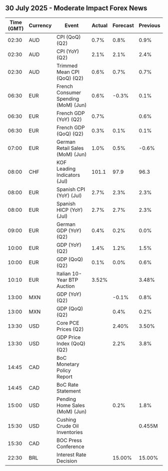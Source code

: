 ## 30 July 2025 - Moderate Impact Forex News

| Time (GMT) | Currency | Event | Actual | Forecast | Previous |
|------|----------|-------|--------|----------|----------|
| 02:30 | AUD | CPI (QoQ) (Q2) | 0.7% | 0.8% | 0.9% |
| 02:30 | AUD | CPI (YoY) (Q2) | 2.1% | 2.1% | 2.4% |
| 02:30 | AUD | Trimmed Mean CPI (QoQ) (Q2) | 0.6% | 0.7% | 0.7% |
| 06:30 | EUR | French Consumer Spending (MoM) (Jun) | 0.6% | -0.3% | 0.1% |
| 06:30 | EUR | French GDP (YoY) (Q2) | 0.7% |  | 0.6% |
| 06:30 | EUR | French GDP (QoQ) (Q2) | 0.3% | 0.1% | 0.1% |
| 07:00 | EUR | German Retail Sales (MoM) (Jun) | 1.0% | 0.5% | -0.6% |
| 08:00 | CHF | KOF Leading Indicators (Jul) | 101.1 | 97.9 | 96.3 |
| 08:00 | EUR | Spanish CPI (YoY) (Jul) | 2.7% | 2.3% | 2.3% |
| 08:00 | EUR | Spanish HICP (YoY) (Jul) | 2.7% | 2.7% | 2.3% |
| 09:00 | EUR | German GDP (YoY) (Q2) | 0.4% | 0.2% | 0.0% |
| 10:00 | EUR | GDP (YoY) (Q2) | 1.4% | 1.2% | 1.5% |
| 10:00 | EUR | GDP (QoQ) (Q2) | 0.1% | 0.0% | 0.6% |
| 10:10 | EUR | Italian 10-Year BTP Auction | 3.52% |  | 3.48% |
| 13:00 | MXN | GDP (YoY) (Q2) |  | -0.1% | 0.8% |
| 13:00 | MXN | GDP (QoQ) (Q2) |  | 0.4% | 0.2% |
| 13:30 | USD | Core PCE Prices (Q2) |  | 2.40% | 3.50% |
| 13:30 | USD | GDP Price Index (QoQ) (Q2) |  | 2.2% | 3.8% |
| 14:45 | CAD | BoC Monetary Policy Report |  |  |  |
| 14:45 | CAD | BoC Rate Statement |  |  |  |
| 15:00 | USD | Pending Home Sales (MoM) (Jun) |  | 0.2% | 1.8% |
| 15:30 | USD | Cushing Crude Oil Inventories |  |  | 0.455M |
| 15:30 | CAD | BOC Press Conference |  |  |  |
| 22:30 | BRL | Interest Rate Decision |  | 15.00% | 15.00% |
